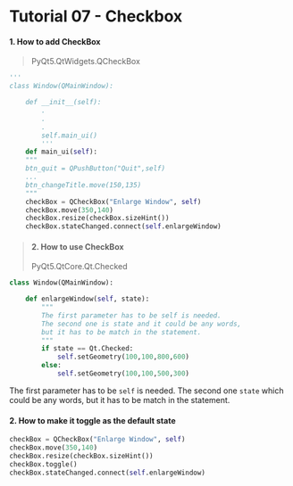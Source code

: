 # Tutorial 07 - Checkbox

#### 1. How to add CheckBox  
>PyQt5.QtWidgets.QCheckBox  

```python
'''
class Window(QMainWindow):

    def __init__(self):
        .
        .
        .
        self.main_ui()
        '''
    def main_ui(self):
    """
    btn_quit = QPushButton("Quit",self)
    ...
    btn_changeTitle.move(150,135)
    """
    checkBox = QCheckBox("Enlarge Window", self)
    checkBox.move(350,140)
    checkBox.resize(checkBox.sizeHint())
    checkBox.stateChanged.connect(self.enlargeWindow)
```

>#### 2. How to use CheckBox  
>PyQt5.QtCore.Qt.Checked  

```python
class Window(QMainWindow):

    def enlargeWindow(self, state):
        """
        The first parameter has to be self is needed.
        The second one is state and it could be any words,
        but it has to be match in the statement.
        """
        if state == Qt.Checked:
            self.setGeometry(100,100,800,600)
        else:
            self.setGeometry(100,100,500,300)
```

The first parameter has to be `self` is needed. 
The second one `state` which could be any words, 
but it has to be match in the statement. 

#### 2. How to make it toggle as the default state

```python
checkBox = QCheckBox("Enlarge Window", self)
checkBox.move(350,140)
checkBox.resize(checkBox.sizeHint())
checkBox.toggle()
checkBox.stateChanged.connect(self.enlargeWindow)
```

